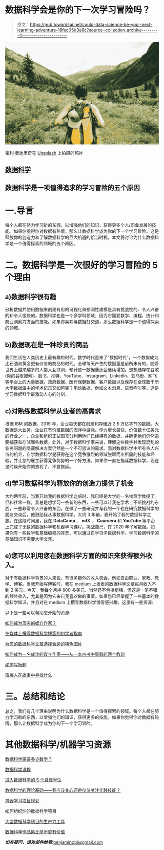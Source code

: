 # 数据科学会是你的下一次学习冒险吗？

> 原文：<https://pub.towardsai.net/could-data-science-be-your-next-learning-adventure-18fec05d3e6c?source=collection_archive---------4----------------------->

![](img/47334887b7c6b09a49b512b49ed6e862.png)

霍利·曼达里奇在 [Unsplash](https://unsplash.com?utm_source=medium&utm_medium=referral) 上拍摄的照片

## [数据科学](https://towardsai.net/p/category/data-science)

## 数据科学是一项值得追求的学习冒险的五个原因

# 一.导言

每个人都在努力学习新的东西，以增强他们的知识，获得更多个人/职业发展的技能。如果你觉得你对数据有热情，那么让数据科学成为你的下一个学习冒险。这是释放你的创造力和了解数据科学的巨大机遇的恰当时机。本文将讨论为什么数据科学是一个值得探索的领域的五个原因。

# 二。数据科学是一次很好的学习冒险的 5 个理由

## a)数据科学很有趣

分析数据并使用数据来创建有用的可视化和预测性建模是具有挑战性的、令人兴奋的和令人愉快的。数据科学也是一个多学科领域，因为它需要数学、编程、统计和商业洞察力方面的技能。如果你喜欢与数据打交道，那么数据科学是一个值得探索的领域。

## b)数据现在是一种珍贵的商品

我们生活在人类历史上最有趣的时代。数字时代迎来了“数据时代”，一个数据成为比石油和黄金更有价值的商品的时代。全球每天产生的数据量是前所未有的，随着世界上越来越多的人接入互联网，预计这一数据量还会继续增加。想想储存在谷歌(你的谷歌搜索)、脸书、推特、YouTube、Instagram、LinkedIn、亚马逊、网飞等平台上的大量数据。政府数据、医疗保健数据、客户数据以及保存在全球数千所大学数据库中的学术记录又如何呢？电信数据，例如文本消息、语音呼叫等。这是学习数据科学最激动人心的时刻。

## c)对熟练数据科学从业者的高需求

根据 IBM 的数据，2019 年，企业每天都在创建和存储近 2.5 万亿字节的数据。大数据是大业务，企业在有价值数据的海洋中游泳。作为增长最快、价值数十亿美元的行业之一，企业和组织正试图充分利用他们已经拥有的数据，并确定他们仍然需要捕获和存储哪些数据。此外，对于数据科学家来说，理解这些数字并发现混乱的业务问题的隐藏解决方案仍然是一个不可思议的需求。面对数据科学中所有令人兴奋的机会，自学数据科学是获得在这个竞争激烈的领域脱颖而出所需的技能和经验，并让您的雇主获得竞争优势的一个好方法。如果你一直在拖延数据科学，现在是时候开始你的旅程了，不要拖延。

## d)学习数据科学为释放你的创造力提供了机会

大约两年前，当我开始我的数据科学之旅时，我已经是大学的一名物理学教授了。但和往常一样，我总是想学习一些新的东西，一些可以让我在学术上不断挑战的东西，一些非常令人兴奋的东西。在做了一些研究并与我的一个也在研究数据科学的朋友交谈后，他鼓励我从事数据科学。大约 3 年前，我开始了我的数据科学之旅。在这段时间里，我在 **DataCamp** 、 **edX** 、 **Coursera** 和 **YouTube** 等平台上完成了无数的数据科学和机器学习课程。挑战自己，在 2020 年了解数据。如果你有一些数学和基础编程的背景，可以通过自学自学数据科学。学习数据科学的基础知识不需要大学文凭。

## e)您可以利用您在数据科学方面的知识来获得额外收入。

对于有数据科学背景的人来说，有很多额外的收入机会，例如自由职业、家教、教学、博客。当我开始写博客时，我在 medium 上发表的数据科学文章每月收入不到 2 美元。今天，我每个月挣 600 多美元，当然还不包括房租，但这是一笔不错的额外收入，尤其是因为它来自我喜欢做的事情。如果您已经掌握了一些基本的数据科学知识，并且对在 medium 上撰写数据科学博客感兴趣，这里有一些资源:

以下是一些可以帮助您开始的资源:

[如何成为顶尖的媒介作家？](https://medium.com/@benjaminobi/how-to-become-a-top-medium-writer-ae724e3e066f)

[在媒体上撰写数据科学博客的初学者指南](https://medium.com/towards-artificial-intelligence/beginners-guide-to-writing-data-science-blogs-on-medium-a74774cf8f66)

[为您的数据科学文章选择合适的特色图片](https://medium.com/towards-artificial-intelligence/choose-the-right-featured-image-for-your-data-science-article-e101719600cf)

[如何成为一名成功的媒介作家——从一本古书中吸取的两个教训](https://medium.com/@benjaminobi/how-to-succeed-as-a-medium-writer-2-lessons-from-an-ancient-book-786573a8944e)

[如何写标题](https://blog.medium.com/how-to-write-a-headline-a72ab3449150)

[策展人在故事中寻找什么](https://blog.medium.com/what-curators-look-for-in-a-story-a2812860f74f)

# 三。总结和结论

总之，我们有几个理由说明为什么数据科学是一个值得探索的领域。每个人都在努力学习新的东西，以增强他们的知识，获得更多的技能。如果你觉得你对数据有热情，那么让数据科学成为你的下一个学习冒险。

# 其他数据科学/机器学习资源

[数据科学需要多少数学？](https://medium.com/towards-artificial-intelligence/how-much-math-do-i-need-in-data-science-d05d83f8cb19)

[数据科学课程](https://medium.com/towards-artificial-intelligence/data-science-curriculum-bf3bb6805576)

[进入数据科学的 5 个最佳学位](https://towardsdatascience.com/5-best-degrees-for-getting-into-data-science-c3eb067883b1)

[数据科学的理论基础——我应该关心还是仅仅关注实践技能？](https://towardsdatascience.com/theoretical-foundations-of-data-science-should-i-care-or-simply-focus-on-hands-on-skills-c53fb0caba66)

[机器学习项目规划](https://towardsdatascience.com/machine-learning-project-planning-71bdb3a44349)

[如何组织你的数据科学项目](https://towardsdatascience.com/how-to-organize-your-data-science-project-dd6599cf000a)

[大型数据科学项目的生产力工具](https://medium.com/towards-artificial-intelligence/productivity-tools-for-large-scale-data-science-projects-64810dfbb971)

[数据科学作品集比简历更有价值](https://towardsdatascience.com/a-data-science-portfolio-is-more-valuable-than-a-resume-2d031d6ce518)

***如有疑问，请发邮件给我***:benjaminobi@gmail.com